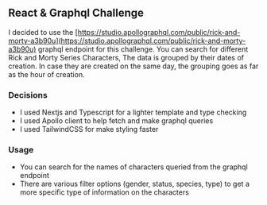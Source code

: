 ## React & Graphql Challenge

I decided to use the [https://studio.apollographql.com/public/rick-and-morty-a3b90u](https://studio.apollographql.com/public/rick-and-morty-a3b90u) graphql endpoint for this challenge. You can search for different Rick and Morty Series Characters, The data is grouped by their dates of creation. In case they are created on the same day, the grouping goes as far as the hour of creation.

### Decisions
* I used Nextjs and Typescript for a lighter template and type checking
* I used Apollo client to help fetch and make graphql queries
* I used TailwindCSS for make styling faster

### Usage
* You can search for the names of characters queried from the graphql endpoint
* There are various filter options (gender, status, species, type) to get a more specific type of information on the characters
